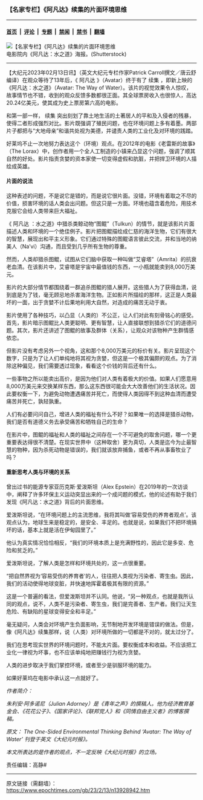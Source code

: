 ### 【名家专栏】《阿凡达》续集的片面环境思维

---

#### [首页](../../../..?n13928942) &nbsp;|&nbsp; [评论](../../../../../epoch-comment?n13928942) &nbsp;|&nbsp; [专题](../../../../../epoch-special?n13928942) &nbsp;|&nbsp; [禁闻](../../../../../epoch-news?n13928942) &nbsp;|&nbsp; [禁书](../../../../../books?n13928942) &nbsp;|&nbsp; [翻墙](https://github.com/gfw-breaker/nogfw/blob/master/README.md?n13928942)


<div><img alt="【名家专栏】《阿凡达》续集的片面环境思维" class="attachment-djy_600_400 size-djy_600_400 wp-post-image" src="https://i.epochtimes.com/assets/uploads/2023/02/id13928944-shutterstock_2244313247-600x400.jpg"/>
<div class="caption">
 电影院内《阿凡达：水之道》海报。(Shutterstock)
</div></div><hr/><div class="post_content" id="artbody" itemprop="articleBody">
 <!-- article content begin -->
 <p>
  【大纪元2023年02月13日讯】（英文大纪元专栏作家Patrick Carroll撰文／唐云舒编译）在观众等待了13年后，《
  <ok href="https://www.epochtimes.com/gb/tag/%E9%98%BF%E5%87%A1%E8%BE%BE.html">
   阿凡达
  </ok>
  》（Avatar）终于有了
  <ok href="https://www.epochtimes.com/gb/tag/%E7%BB%AD%E9%9B%86.html">
   续集
  </ok>
  ，即新上映的《阿凡达：水之道》（Avatar: The Way of Water）。该片的视觉效果令人惊叹，故事情节也不错，收到的观众反馈多数都很正面。其全球票房收入也很惊人，高达20.24亿美元，使其成为史上票房第六高的电影。
 </p>
 <p>
  和第一部一样，
  <ok href="https://www.epochtimes.com/gb/tag/%E7%BB%AD%E9%9B%86.html">
   续集
  </ok>
  突出刻划了靠土地生活的土著居人的平和及入侵者的残暴，使得二者形成强烈对比。影片既强调了殖民问题，也在环境问题上多有着墨。两部片子都把与“大地母亲”和谐共处视为美德，并谴责人类的工业化及对环境的践踏。
 </p>
 <p>
  好莱坞不止一次地努力表达这个（环境）观点。在2012年的电影《老雷斯的故事》（The Lorax）中，创作者用一个全人工制造的小镇来凸显这个问题，强调了顺其自然的好处。影片指责贪婪的资本家使一切变得虚假和肮脏，并把捍卫环境的人描绘成英雄。
 </p>
 <h4>
  片面的说法
 </h4>
 <p>
  这种表述的问题，不是说它是错的，而是说它很片面。没错，环境有着取之不尽的价值，损害环境的话人类会出问题。但这只是一方面。环境也蕴含着危险，用技术克服它会给人类带来巨大福祉。
 </p>
 <p>
  《
  <ok href="https://www.epochtimes.com/gb/tag/%E9%98%BF%E5%87%A1%E8%BE%BE.html">
   阿凡达
  </ok>
  ：水之道》中猎杀类鲸动物“图鲲”（Tulkun）的情节，就是该影片片面描述人类和环境的一个绝佳例子。影片把图鲲描绘成仁慈的海洋生物，它们有很大的智慧，展现出和平主义形象。它们通过特殊的图鲲语言彼此交流，并和当地的纳美人（Na’vi）沟通，而且受到几乎所有生物的尊重。
 </p>
 <p>
  然而，人类却猎杀图鲲，试图从它们脑中获取一种叫做“艾睿塔”（Amrita）的抗衰老血清。在该影片中，艾睿塔是宇宙中最值钱的东西，一小瓶就能卖到8,000万美元。
 </p>
 <p>
  影片的大部分情节都围绕着一群追杀图鲲的猎人展开。这些猎人为了获得血清，说到底是为了钱，毫无顾忌地杀害海洋生物。正如影片所描绘的那样，这正是人类最坏的一面，出于贪婪不计后果地利用大自然，对造成的痛苦无动于衷。
 </p>
 <p>
  影片使用了各种技巧，以凸显（人类的）不公正，让人们对此有刻骨铭心的感受。首先，影片暗示图鲲比人类更聪明、更有智慧，让人直接联想到猎杀它们的道德问题。其次，影片还讲述了图鲲的故事及群体（关系），让观众对该物种产生群情感依恋。
 </p>
 <p>
  但影片没有考虑另外一个视角，这和那个8,000万美元的标价有关。影片呈现这个数字，只是为了让人们单纯地将其视为贪婪，但这是一个极其偏颇的观点。为了消除这种偏见，我们需要透过现象，看看这个价钱的背后还有什么。
 </p>
 <p>
  一些事物之所以能卖出高价，是因为他们对人类有着极大的价值。如果人们愿意用8,000万美元来交换某样东西，那么这东西很可能会大大改善他们的生活状况。因此要权衡一下，为避免动物遭遇痛苦并死亡，而使得人类因得不到这种血清而遭受痛苦并死亡，孰轻孰重。
 </p>
 <p>
  人们有必要问问自己，增进人类的福祉有什么不好？如果唯一的选择是猎杀动物，我们是否有道德义务去承受痛苦和牺牲自己的生命？
 </p>
 <p>
  在影片中，图鲲的福祉和人类的福祉之间存在一个不可避免的取舍问题，哪一个更重要表达得很不清楚。在现实世界中（这种取舍）更为真切，人类是迄今为止最智慧的物种，因为杀死动物是错误的，我们就该放弃捕鱼，或者不再从事畜牧业了吗？
 </p>
 <h4>
  重新思考人类与环境的关系
 </h4>
 <p>
  曾出过书的能源专家亚历克斯‧爱泼斯坦（Alex Epstein）在2019年的一次访谈中，阐释了许多环保主义运动突显出来的一个成问题的模式，他的论述有助于我们发现《阿凡达：水之道》背后的片面思维。
 </p>
 <p>
  爱泼斯坦说，“在环境问题上的主流思维，我将其叫做‘容易受伤的养育者观点’。该观点认为，地球生来是稳定的，是安全、丰足的。也就是说，如果我们不把环境搞坏的话，基本上就是活在伊甸园里了。”
 </p>
 <p>
  他认为真实情况恰恰相反，“我们的环境本质上是充满野性的，因此它是多变、危险和贫乏的。”
 </p>
 <p>
  爱泼斯坦说，了解人类是怎样和环境共处的，这一点很重要。
 </p>
 <p>
  “把自然界视为‘容易受伤的养育者’的人，往往把人类视为污染者、寄生虫。因此，我们的活动使得地球变脏，并快速地挥霍着极其有限的资源。”
 </p>
 <p>
  这是一个普遍的看法，但爱泼斯坦并不认同。他说，“另一种观点，也就是我所认同的观点，说不，人类不是污染者、寄生虫，我们是完善者、生产者。我们让天生危险、有缺陷的星球变得安全和丰足。”
 </p>
 <p>
  毫无疑问，人类会对环境产生负面影响，无节制地开发环境是错误的做法。但是，像《阿凡达》续集那样，说（人类）对环境所做的一切都是不对的，就太过分了。
 </p>
 <p>
  我们在思考现实世界的环境问题时，不能太片面。要权衡成本和收益。不应该把工业化一律视为坏事，也不应该单纯地把赚钱行为视为贪婪。
 </p>
 <p>
  人类的进步取决于我们掌控环境，或者至少是驯服环境的能力。
 </p>
 <p>
  如果好莱坞在电影中承认这一点就好了。
 </p>
 <p>
  <em>
   作者简介：
  </em>
 </p>
 <p>
  <em>
   朱利安‧阿多诺尼（Julian Adorney）是《青年之声》的撰稿人。他为经济教育基金会、《花花公子》、《国家评论》、《联邦党人》和《同情自由主义者》的博客撰稿。
  </em>
 </p>
 <p>
  <em>
   原文：
   <ok href="https://www.shutterstock.com/zh/image-photo/bangkok-thailand-01-jan-2023-beautiful-2244313247">
    The One-Sided Environmental Thinking Behind ‘Avatar: The Way of Water’
   </ok>
   刊登于英文《大纪元时报》。
  </em>
 </p>
 <p>
  <em>
   本文所表达的是作者的观点，不一定反映《大纪元时报》的立场。
  </em>
 </p>
 <p>
  责任编辑：高静#
 </p>
 <!-- article content end -->
 <div id="below_article_ad">
 </div>
</div>


---

原文链接（需翻墙）：https://www.epochtimes.com/gb/23/2/13/n13928942.htm